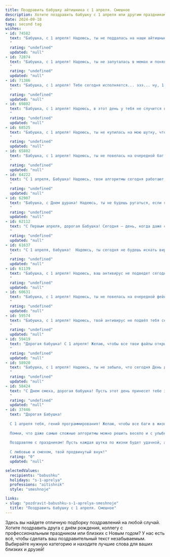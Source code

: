 ```yaml
---
title: Поздравить бабушку айтишника с 1 апреля. Смешное
description: Хотите поздравить бабушку с 1 апреля или другим праздником? Наш ИИ создаст незабываемое поздравление, а вы обязательно выделитесь среди других.  
date: 2024-09-18
tags: second tag
wishes:
- id: 74582
  text: "Бабушка, с 1 апреля! Надеюсь, ты не поддалась на наши айтишные шутки и не перевела все свои деньги на криптокошелек, который оказался фиктивным! 😉  Пусть у тебя будет такой же легкий день, как у нас с файлами, которые скачиваются за секунды! 🥳
  "
  rating: "undefined"
  updated: "null"
- id: 72874
  text: "Бабушка, с 1 апреля! Надеюсь, ты не запуталась в мемах и поняла, что это не настоящий вирус 🙂  Желаю тебе сил, чтобы справиться с внуками, и чтобы внуки не заставляли тебя переучиваться на  \"Инстаграм\"-бабушку! 🥳
  "
  rating: "undefined"
  updated: "null"
- id: 71386
  text: "Бабушка, с 1 апреля! Тебе сегодня исполняется... эээ... ну, 1 апреля же, значит, ровно столько лет, сколько тебе захочется! 😂  Главное, чтобы юмор и айтишные штучки тебя не подводили, даже в такой день! 💪
  "
  rating: "undefined"
  updated: "null"
- id: 69802
  text: "Бабушка, с 1 апреля! Надеюсь, в этот день у тебя не случится ни одного «бага» в организме, а все твои «файлы» будут прекрасно работать. Желаю тебе  много «гигабайт» счастья и  «мегабит»  здоровья! 🥳
  "
  rating: "undefined"
  updated: "null"
- id: 68525
  text: "Бабушка, с 1 апреля! Надеюсь, ты не купилась на мою шутку, что я наконец-то починил твой компьютер и теперь ты можешь играть в \"Сапер\" без перезагрузки! 😜  С праздником, милая моя!
  "
  rating: "undefined"
  updated: "null"
- id: 65882
  text: "Бабушка, с 1 апреля! Надеюсь, ты не повелась на очередной баг в матрице и не решила, что внук стал программистом. 😄  Пусть все вирусы в твоей жизни будут только \"доброкачественными\" и юморными, как этот праздник!
  "
  rating: "undefined"
  updated: "null"
- id: 64222
  text: "С 1 апреля, Бабушка! Надеюсь, твои алгоритмы сегодня работают без багов, а код не выдает ошибок! 😂 Пусть твоя виртуальная жизнь будет полна ярких и позитивных моментов!
  "
  rating: "undefined"
  updated: "null"
- id: 62907
  text: "Бабушка, с Днем дурака! Надеюсь, ты не будешь ругаться, если я скажу, что ты – настоящая королева кода и матриц! Пусть твой алгоритм жизни работает без багов и выдает только позитивные результаты, а обновления приходят только с приятными новостями! 😉
  "
  rating: "undefined"
  updated: "null"
- id: 62112
  text: "С Первым апреля, дорогая Бабушка! Сегодня – день, когда даже самые опытные айтишники могут потерять голову от самых невероятных шуток! 😜  Надеюсь, ты  не попалась сегодня на удочку  \"неуловимого\" вируса или \"милого\" спама! 😉
  "
  rating: "undefined"
  updated: "null"
- id: 61637
  text: "С 1 апреля, бабушка!  Надеюсь, ты сегодня не будешь искать вирус в своем компьютере, потому что он уже давно живет в твоем сердце - вирус любви к внукам! 😉
  "
  rating: "undefined"
  updated: "null"
- id: 61139
  text: "Бабушка, с 1 апреля! Надеюсь, ваш антивирус не подведет сегодня - от внуков всякое бывает! 😉
  "
  rating: "undefined"
  updated: "null"
- id: 60631
  text: "Бабушка, с 1 апреля! Надеюсь, ты не повелась на очередной фейк-новостной сайт и не купила себе \"умные\" штаны, которые стирают сами себя! 😄  Будь здорова и полна сил, а внуки пусть продолжают радовать тебя своими достижениями в мире IT, даже если ты так и не поняла, что такое \"компьютерные вирусы\". 😉
  "
  rating: "undefined"
  updated: "null"
- id: 59574
  text: "Бабушка, с 1 апреля! Надеюсь, твой антивирус не подвёл тебя сегодня, и ты не попалась на какой-нибудь \"смешной\" вирус. 😉  Пусть твоя жизнь будет полна радости и позитива, как код без багов! 🤪
  "
  rating: "undefined"
  updated: "null"
- id: 59419
  text: "Дорогая бабушка! С 1 апреля! Желаю, чтобы все твои файлы открывались без ошибок, система работала без сбоев, а антивирус не находил никаких угроз! 😜 И чтобы, конечно, ты всегда оставалась в тренде и знала все самые классные фишки в мире IT! 💻
  "
  rating: "undefined"
  updated: "null"
- id: 58920
  text: "Бабушка, с 1 апреля! Надеюсь, ты не забыла, что сегодня День дурака, а не День бабушкиных тортов? 🤪  Пусть твой \"айтишный\" внук сегодня не будет ломать тебе мозг сложными программами, а подарит тебе ведро виртуальных цветов! 😉
  "
  rating: "undefined"
  updated: "null"
- id: 58424
  text: "С Днем смеха, дорогая бабушка! Пусть этот день принесет тебе заряд позитива и вдохновения, как новый алгоритм от внука-айтишника! 😉
  "
  rating: "undefined"
  updated: "null"
- id: 37446
  text: "Дорогая Бабушка!
  
  С 1 апреля тебя, гений программирования! Желаю, чтобы все баги в жизни быстро исправлялись, а все задачи решались одним кликом! Пусть вирусы обходят стороной не только твою технику, но и твое настроение!
  
  Помни, что даже самые сложные алгоритмы можно решить весело и с улыбкой! Ты — наша настоящая антивирусная программа, которая всегда готова защитить нас от неприятностей.
  
  Поздравляю с праздником! Пусть каждая шутка по жизни будет удачной, а каждый день — как новая версия: обновленным, ярким и с новыми возможностями!
  
  С любовью и смехом, твой продвинутый внук!"
  rating: "0"
  updated: "null"

selectedValues:
  recipients: "babushku"
  holidays: "s-1-aprelya"
  professions: "aitishnik"
  style: "smeshnoje"

links:
- slug: "pozdravit-babushku-s-1-aprelya-smeshnoje"
  title: "Поздравить бабушку с 1 апреля. Смешное"
---
```


Здесь вы найдете отличную подборку поздравлений на любой случай. 
Хотите поздравить друга с днём рождения, коллегу с профессиональным праздником или близких с Новым годом? У нас есть всё, чтобы сделать ваш поздравительный текст незабываемым. Выбирайте нужную категорию и находите лучшие слова для ваших близких и друзей!
